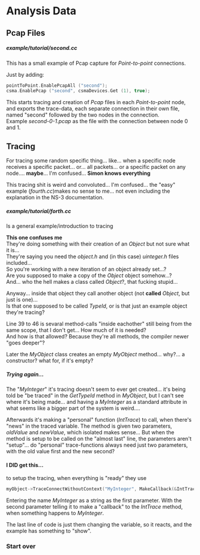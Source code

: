 # Analysis Data

## Pcap Files
##### *example/tutorial/second.cc*
This has a small example of Pcap capture for *Point-to-point* connections.

Just by adding:
```C
pointToPoint.EnablePcapAll ("second");
csma.EnablePcap ("second", csmaDevices.Get (1), true);
```
This starts tracing and creation of *Pcap* files in each *Point-to-point* node, and exports the trace-data, each separate connection in their own file, named "second" followed by the two nodes in the connection.  
Example *second-0-1.pcap* as the file with the connection between node 0 and 1.

## Tracing
For tracing some random specific thing... like... when a specific node receives a specific packet... or... all packets... or a specific packet on any node.... **maybe**... I'm confused... **Simon knows everything**  

This tracing shit is weird and convoluted... I'm confused... the "easy" example (*fourth.cc*)makes no sense to me... not even including the explanation in the NS-3 documentation.

##### *example/tutorial/forth.cc*
Is a general example/introduction to tracing

**This one confuses me**  
They're doing something with their creation of an *Object* but not sure what it is...  
They're saying you need the *object.h* and (in this case) *uinteger.h* files included...  
So you're working with a new iteration of an object already set...?  
Are you supposed to make a copy of the *Object* object somehow...?  
And... who the hell makes a class called *Object*?, that fucking stupid...  

Anyway... inside that object they call another object (not **called** *Object*, but just is one)...  
Is that one supposed to be called *TypeId*, or is that just an example object they're tracing?  

Line 39 to 46 is sevaral method-calls "inside eachother" still being from the same scope, that I don't get... How much of it is needed?  
And how is that allowed? Because they're all methods, the compiler newer "goes deeper"?

Later the *MyObject* class creates an empty *MyObject* method... why?... a constructor? what for, if it's empty?

##### Trying again...
The "*MyInteger*" it's tracing doesn't seem to ever get created... it's being told be "be traced" in the *GetTypeId* method in *MyObject*, but I can't see where it's being made... and having a *MyInteger* as a standard attribute in what seems like a bigger part of the system is weird....  

Afterwards it's making a "personal" function (*IntTrace*) to call, when there's "news" in the traced variable.
The method is given two parameters, *oldValue* and *newValue*, which isolated makes sense... But when the method is setup to be called on the "almost last" line, the parameters aren't "setup"... do "personal" trace-functions always need just two parameters, with the old value first and the new second?

#### I DID get this...
to setup the tracing, when everything is "ready" they use
```C++
myObject->TraceConnectWithoutContext("MyInteger", MakeCallback(&IntTrace));
```
Entering the name *MyInteger* as a string as the first parameter. With the second parameter telling it to make a "callback" to the *IntTrace* method, when something happens to *MyInteger*.

The last line of code is just them changing the variable, so it reacts, and the example has something to "show". 

### Start over